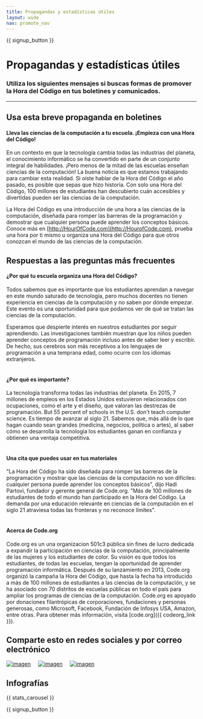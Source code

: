 ```yaml
---
title: Propagandas y estadísticas útiles
layout: wide
nav: promote_nav
---
```


<a id="blurb"></a>

{{ signup_button }}

# Propagandas y estadísticas útiles

### Utiliza los siguientes mensajes si buscas formas de promover la Hora del Código en tus boletines y comunicados.

* * *

## Usa esta breve propaganda en boletines

#### Lleva las ciencias de la computación a tu escuela. ¡Empieza con una Hora del Código!

En un contexto en que la tecnología cambia todas las industrias del planeta, el conocimiento informático se ha convertido en parte de un conjunto integral de habilidades. ¡Pero menos de la mitad de las escuelas enseñan ciencias de la computación! La buena noticia es que estamos trabajando para cambiar esta realidad. Si oíste hablar de la Hora del Código el año pasado, es posible que sepas que hizo historia. Con solo una Hora del Código, 100 millones de estudiantes han descubierto cuán accesibles y divertidas pueden ser las ciencias de la computación.

La Hora del Código es una introducción de una hora a las ciencias de la computación, diseñada para romper las barreras de la programación y demostrar que cualquier persona puede aprender los conceptos básicos. Conoce más en [http://HourOfCode.com](http://HourofCode.com), prueba una hora por ti mismo u organiza una Hora del Código para que otros conozcan el mundo de las ciencias de la computación.

## Respuestas a las preguntas más frecuentes

#### ¿Por qué tu escuela organiza una Hora del Código?

Todos sabemos que es importante que los estudiantes aprendan a navegar en este mundo saturado de tecnología, pero muchos docentes no tienen experiencia en ciencias de la computación y no saben por dónde empezar. Este evento es una oportunidad para que podamos ver de qué se tratan las ciencias de la computación.

Esperamos que despierte interés en nuestros estudiantes por seguir aprendiendo. Las investigaciones también muestran que los niños pueden aprender conceptos de programación incluso antes de saber leer y escribir. De hecho, sus cerebros son más receptivos a los lenguajes de programación a una temprana edad, como ocurre con los idiomas extranjeros. <br /> <br />

#### ¿Por qué es importante?

La tecnología transforma todas las industrias del planeta. En 2015, 7 millones de empleos en los Estados Unidos estuvieron relacionados con ocupaciones, como el arte y el diseño, que valoran las destrezas de programación. But 55 percent of schools in the U.S. don't teach computer science. Es tiempo de avanzar al siglo 21. Sabemos que, más allá de lo que hagan cuando sean grandes (medicina, negocios, política o artes), al saber cómo se desarrolla la tecnología los estudiantes ganan en confianza y obtienen una ventaja competitiva. <br /> <br />

#### Una cita que puedes usar en tus materiales

"La Hora del Código ha sido diseñada para romper las barreras de la programación y mostrar que las ciencias de la computación no son difíciles: cualquier persona puede aprender los conceptos básicos", dijo Hadi Partovi, fundador y gerente general de Code.org. "Más de 100 millones de estudiantes de todo el mundo han participado en la Hora del Código. La demanda por una educación relevante en ciencias de la computación en el siglo 21 atraviesa todas las fronteras y no reconoce límites". <br /> <br />

#### Acerca de Code.org

Code.org es un una organizacion 501c3 pública sin fines de lucro dedicada a expandir la participación en ciencias de la computación, principalmente de las mujeres y los estudiantes de color. Su visión es que todos los estudiantes, de todas las escuelas, tengan la oportunidad de aprender programación informática. Después de su lanzamiento en 2013, Code.org organizó la campaña la Hora del Código, que hasta la fecha ha introducido a más de 100 millones de estudiantes a las ciencias de la computación, y se ha asociado con 70 distritos de escuelas públicas en todo el país para ampliar los programas de ciencias de la computación. Code.org es apoyado por donaciones filantrópicas de corporaciones, fundaciones y personas generosas, como Microsoft, Facebook, Fundación de Infosys USA, Amazon, entre otras. Para obtener más información, visita [code.org]({{ codeorg_link }}).

## Comparte esto en redes sociales y por correo electrónico

[![imagen](/images/social-media//fit-250/social-1.png)](/images/social-media/social-1.png)&nbsp;&nbsp;&nbsp;&nbsp; [![imagen](/images/social-media/fit-250/social-2.png)](/images/social-media/social-2.png)&nbsp;&nbsp;&nbsp;&nbsp; [![imagen](/images/social-media/fit-250/social-3.png)](/images/social-media/social-3.png)&nbsp;&nbsp;&nbsp;&nbsp;

<a id="infographics"></a>

## Infografías

{{ stats_carousel }}

{{ signup_button }}